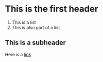 # This is the first header
  1. This is a list
  2. This is also part of a list
 
 ## This is a subheader

Here is a [link](www.nba.com)
